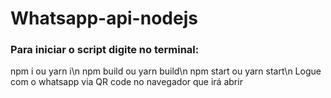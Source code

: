# Whatsapp-api-nodejs

### Para iniciar o script digite no terminal:

npm i ou yarn i\n
npm build ou yarn build\n
npm start ou yarn start\n
Logue com o whatsapp via QR code no navegador que irá abrir
